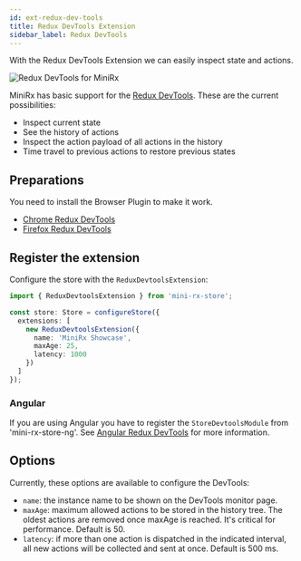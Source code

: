 ```yaml
---
id: ext-redux-dev-tools
title: Redux DevTools Extension
sidebar_label: Redux DevTools
---
```

With the Redux DevTools Extension we can easily inspect state and actions.

![Redux DevTools for MiniRx](/img/redux-dev-tools.gif)

MiniRx has basic support for the [Redux DevTools](https://github.com/zalmoxisus/redux-devtools-extension).
These are the current possibilities:
- Inspect current state
- See the history of actions
- Inspect the action payload of all actions in the history
- Time travel to previous actions to restore previous states

## Preparations
You need to install the Browser Plugin to make it work.

-   [Chrome Redux DevTools](https://chrome.google.com/webstore/detail/redux-devtools/lmhkpmbekcpmknklioeibfkpmmfibljd)
-   [Firefox Redux DevTools](https://addons.mozilla.org/nl/firefox/addon/reduxdevtools/)

## Register the extension

Configure the store with the `ReduxDevtoolsExtension`:

```ts
import { ReduxDevtoolsExtension } from 'mini-rx-store';

const store: Store = configureStore({
  extensions: [
    new ReduxDevtoolsExtension({
      name: 'MiniRx Showcase',
      maxAge: 25,
      latency: 1000
    })
  ]
});
```

### Angular
If you are using Angular you have to register the `StoreDevtoolsModule` from 'mini-rx-store-ng'.
See [Angular Redux DevTools](angular.md#redux-devtools) for more information.

## Options
Currently, these options are available to configure the DevTools:

-   `name`: the instance name to be shown on the DevTools monitor page.
-   `maxAge`: maximum allowed actions to be stored in the history tree. The oldest actions are removed once maxAge is reached. It's critical for performance. Default is 50.
-   `latency`: if more than one action is dispatched in the indicated interval, all new actions will be collected and sent at once. Default is 500 ms.
